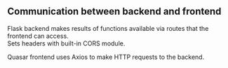 ## Communication between backend and frontend

Flask backend makes results of functions available via routes that the frontend can access.  
Sets headers with built-in CORS module.

Quasar frontend uses Axios to make HTTP requests to the backend.